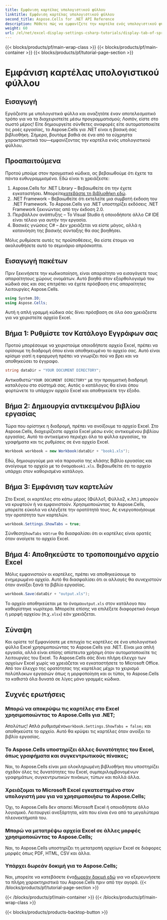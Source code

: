 ```yaml
---
title: Εμφάνιση καρτέλας υπολογιστικού φύλλου
linktitle: Εμφάνιση καρτέλας υπολογιστικού φύλλου
second_title: Aspose.Cells for .NET API Reference
description: Μάθετε πώς να εμφανίζετε την καρτέλα ενός υπολογιστικού φύλλου χρησιμοποιώντας το Aspose.Cells για .NET σε αυτόν τον οδηγό βήμα προς βήμα. Master αυτοματισμός Excel με ευκολία σε C#.
weight: 60
url: /el/net/excel-display-settings-csharp-tutorials/display-tab-of-spreadsheet/
---
```


{{< blocks/products/pf/main-wrap-class >}}
{{< blocks/products/pf/main-container >}}
{{< blocks/products/pf/tutorial-page-section >}}

# Εμφάνιση καρτέλας υπολογιστικού φύλλου

## Εισαγωγή

Εργάζεστε με υπολογιστικά φύλλα και αναζητάτε έναν αποτελεσματικό τρόπο για να τα διαχειριστείτε μέσω προγραμματισμού; Λοιπόν, είστε στο σωστό μέρος! Είτε δημιουργείτε σύνθετες αναφορές είτε αυτοματοποιείτε τις ροές εργασίας, το Aspose.Cells για .NET είναι η βασική σας βιβλιοθήκη. Σήμερα, βουτάμε βαθιά σε ένα από τα εύχρηστα χαρακτηριστικά του—εμφανίζοντας την καρτέλα ενός υπολογιστικού φύλλου.

## Προαπαιτούμενα

Προτού μπούμε στον πραγματικό κώδικα, ας βεβαιωθούμε ότι έχετε τα πάντα ευθυγραμμισμένα. Εδώ είναι τι χρειάζεστε:

1.  Aspose.Cells for .NET Library – Βεβαιωθείτε ότι την έχετε εγκαταστήσει. Μπορείτε[κατεβάστε τη βιβλιοθήκη εδώ](https://releases.aspose.com/cells/net/).
2. .NET Framework – Βεβαιωθείτε ότι εκτελείτε μια συμβατή έκδοση του .NET Framework. Το Aspose.Cells για .NET υποστηρίζει εκδόσεις .NET Framework ξεκινώντας από την έκδοση 2.0.
3. Περιβάλλον ανάπτυξης – Το Visual Studio ή οποιοδήποτε άλλο C# IDE είναι τέλειο για αυτήν την εργασία.
4. Βασικές γνώσεις C# – Δεν χρειάζεται να είστε μάγος, αλλά η κατανόηση της βασικής σύνταξης θα σας βοηθήσει.

Μόλις ρυθμίσετε αυτές τις προϋποθέσεις, θα είστε έτοιμοι να ακολουθήσετε αυτό το σεμινάριο απρόσκοπτα.

## Εισαγωγή πακέτων

Πριν ξεκινήσετε την κωδικοποίηση, είναι απαραίτητο να εισαγάγετε τους απαραίτητους χώρους ονομάτων. Αυτό βοηθά στον εξορθολογισμό του κώδικά σας και σας επιτρέπει να έχετε πρόσβαση στις απαραίτητες λειτουργίες Aspose.Cells.

```csharp
using System.IO;
using Aspose.Cells;
```

Αυτή η απλή γραμμή κώδικα σάς δίνει πρόσβαση σε όλα όσα χρειάζεστε για να χειριστείτε αρχεία Excel.

## Βήμα 1: Ρυθμίστε τον Κατάλογο Εγγράφων σας

Προτού μπορέσουμε να χειριστούμε οποιοδήποτε αρχείο Excel, πρέπει να ορίσουμε τη διαδρομή όπου είναι αποθηκευμένο το αρχείο σας. Αυτό είναι κρίσιμο γιατί η εφαρμογή πρέπει να γνωρίζει πού να βρει και να αποθηκεύσει το έγγραφο.

```csharp
string dataDir = "YOUR DOCUMENT DIRECTORY";
```

 Αντικαθιστώ`"YOUR DOCUMENT DIRECTORY"` με την πραγματική διαδρομή καταλόγου στο σύστημά σας. Αυτός ο κατάλογος θα είναι όπου φορτώνετε το υπάρχον αρχείο Excel και αποθηκεύετε την έξοδο.

## Βήμα 2: Δημιουργία αντικειμένου βιβλίου εργασίας

Τώρα που ορίστηκε η διαδρομή, πρέπει να ανοίξουμε το αρχείο Excel. Στο Aspose.Cells, διαχειρίζεστε αρχεία Excel μέσω ενός αντικειμένου βιβλίου εργασίας. Αυτό το αντικείμενο περιέχει όλα τα φύλλα εργασίας, τα γραφήματα και τις ρυθμίσεις σε ένα αρχείο Excel.

```csharp
Workbook workbook = new Workbook(dataDir + "book1.xls");
```

 Εδώ, δημιουργούμε μια νέα παρουσία της κλάσης Βιβλίο εργασίας και ανοίγουμε το αρχείο με το όνομα`book1.xls`. Βεβαιωθείτε ότι το αρχείο υπάρχει στον καθορισμένο κατάλογο.

## Βήμα 3: Εμφάνιση των καρτελών

Στο Excel, οι καρτέλες στο κάτω μέρος (Φύλλο1, Φύλλο2, κ.λπ.) μπορούν να κρυφτούν ή να εμφανιστούν. Χρησιμοποιώντας το Aspose.Cells, μπορείτε εύκολα να ελέγξετε την ορατότητά τους. Ας ενεργοποιήσουμε την ορατότητα των καρτελών.

```csharp
workbook.Settings.ShowTabs = true;
```

 Σύνθεση`ShowTabs` να`true` θα διασφαλίσει ότι οι καρτέλες είναι ορατές όταν ανοίγετε το αρχείο Excel.

## Βήμα 4: Αποθηκεύστε το τροποποιημένο αρχείο Excel

Μόλις εμφανιστούν οι καρτέλες, πρέπει να αποθηκεύσουμε το ενημερωμένο αρχείο. Αυτό θα διασφαλίσει ότι οι αλλαγές θα συνεχιστούν όταν ανοίξει ξανά το βιβλίο εργασίας.

```csharp
workbook.Save(dataDir + "output.xls");
```

 Το αρχείο αποθηκεύεται με το όνομα`output.xls` στον κατάλογο που καθορίστηκε νωρίτερα. Μπορείτε επίσης να επιλέξετε διαφορετικό όνομα ή μορφή αρχείου (π.χ`.xlsx`) εάν χρειάζεται.

## Σύναψη

Και ορίστε το! Εμφανίσατε με επιτυχία τις καρτέλες σε ένα υπολογιστικό φύλλο Excel χρησιμοποιώντας το Aspose.Cells για .NET. Είναι μια απλή εργασία, αλλά είναι επίσης απίστευτα χρήσιμη όταν αυτοματοποιείτε τις λειτουργίες του Excel. Το Aspose.Cells σάς δίνει πλήρη έλεγχο των αρχείων Excel χωρίς να χρειάζεται να εγκαταστήσετε το Microsoft Office. Από τον έλεγχο της ορατότητας της καρτέλας μέχρι το χειρισμό πολύπλοκων εργασιών όπως η μορφοποίηση και οι τύποι, το Aspose.Cells τα καθιστά όλα δυνατά σε λίγες μόνο γραμμές κώδικα.

## Συχνές ερωτήσεις

### Μπορώ να αποκρύψω τις καρτέλες στο Excel χρησιμοποιώντας το Aspose.Cells για .NET;
 Απολύτως! Απλά ρυθμισμένο`workbook.Settings.ShowTabs = false;` και αποθηκεύστε το αρχείο. Αυτό θα κρύψει τις καρτέλες όταν ανοίξει το βιβλίο εργασίας.

### Το Aspose.Cells υποστηρίζει άλλες δυνατότητες του Excel, όπως γραφήματα και συγκεντρωτικούς πίνακες;
Ναι, το Aspose.Cells είναι μια ολοκληρωμένη βιβλιοθήκη που υποστηρίζει σχεδόν όλες τις δυνατότητες του Excel, συμπεριλαμβανομένων γραφημάτων, συγκεντρωτικών πινάκων, τύπων και πολλά άλλα.

### Χρειάζομαι το Microsoft Excel εγκατεστημένο στον υπολογιστή μου για να χρησιμοποιήσω το Aspose.Cells;
Όχι, το Aspose.Cells δεν απαιτεί Microsoft Excel ή οποιοδήποτε άλλο λογισμικό. Λειτουργεί ανεξάρτητα, κάτι που είναι ένα από τα μεγαλύτερα πλεονεκτήματά του.

### Μπορώ να μετατρέψω αρχεία Excel σε άλλες μορφές χρησιμοποιώντας το Aspose.Cells;
Ναι, το Aspose.Cells υποστηρίζει τη μετατροπή αρχείων Excel σε διάφορες μορφές όπως PDF, HTML, CSV και άλλα.

### Υπάρχει δωρεάν δοκιμή για το Aspose.Cells;
 Ναι, μπορείτε να κατεβάσετε ένα[δωρεάν δοκιμή εδώ](https://releases.aspose.com/) για να εξερευνήσετε τα πλήρη χαρακτηριστικά του Aspose.Cells πριν από την αγορά.
{{< /blocks/products/pf/tutorial-page-section >}}

{{< /blocks/products/pf/main-container >}}
{{< /blocks/products/pf/main-wrap-class >}}

{{< blocks/products/products-backtop-button >}}

